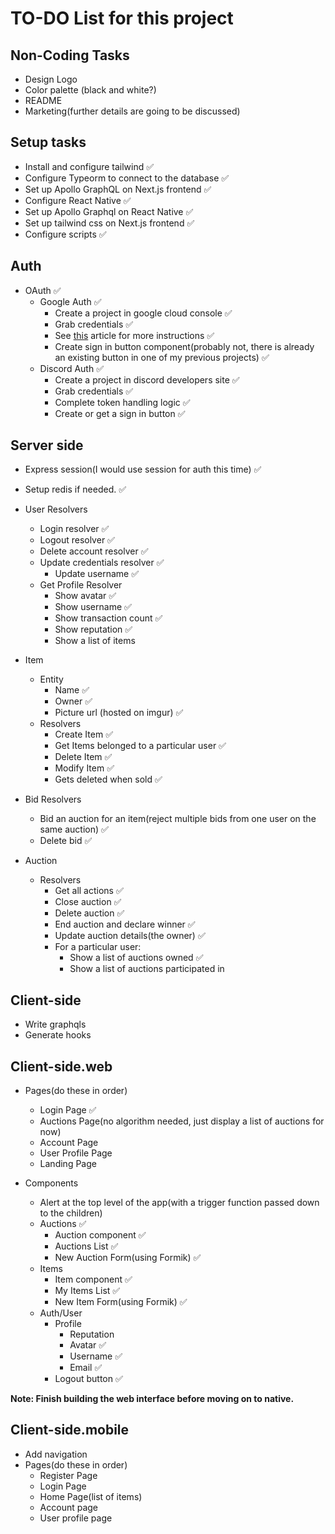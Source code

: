 # TO-DO List for this project

## Non-Coding Tasks

- Design Logo
- Color palette (black and white?)
- README
- Marketing(further details are going to be discussed)

## Setup tasks

- Install and configure tailwind ✅
- Configure Typeorm to connect to the database ✅
- Set up Apollo GraphQL on Next.js frontend ✅
- Configure React Native ✅
- Set up Apollo Graphql on React Native ✅
- Set up tailwind css on Next.js frontend ✅
- Configure scripts ✅

## Auth

- OAuth ✅
  - Google Auth ✅
    - Create a project in google cloud console ✅
    - Grab credentials ✅
    - See [this](https://medium.com/authpack/easy-google-auth-with-node-js-99ac40b97f4c) article for more instructions ✅
    - Create sign in button component(probably not, there is already an existing button in one of my previous projects) ✅
  - Discord Auth ✅
    - Create a project in discord developers site ✅
    - Grab credentials ✅
    - Complete token handling logic ✅
    - Create or get a sign in button ✅

## Server side

- Express session(I would use session for auth this time) ✅
- Setup redis if needed. ✅

- User Resolvers

  - Login resolver ✅
  - Logout resolver ✅
  - Delete account resolver ✅
  - Update credentials resolver ✅
    - Update username ✅
  - Get Profile Resolver
    - Show avatar ✅
    - Show username ✅
    - Show transaction count ✅
    - Show reputation ✅
    - Show a list of items

- Item

  - Entity
    - Name ✅
    - Owner ✅
    - Picture url (hosted on imgur) ✅
  - Resolvers
    - Create Item ✅
    - Get Items belonged to a particular user ✅
    - Delete Item ✅
    - Modify Item ✅
    - Gets deleted when sold ✅

- Bid Resolvers

  - Bid an auction for an item(reject multiple bids from one user on the same auction) ✅
  - Delete bid ✅

- Auction
  - Resolvers
    - Get all actions ✅
    - Close auction ✅
    - Delete auction ✅
    - End auction and declare winner ✅
    - Update auction details(the owner) ✅
    - For a particular user:
      - Show a list of auctions owned ✅
      - Show a list of auctions participated in

## Client-side

- Write graphqls
- Generate hooks

## Client-side.web

- Pages(do these in order)
  - Login Page ✅
  - Auctions Page(no algorithm needed, just display a list of auctions for now)
  - Account Page
  - User Profile Page
  - Landing Page
- Components

  - Alert at the top level of the app(with a trigger function passed down to the children)
  - Auctions ✅
    - Auction component ✅
    - Auctions List ✅
    - New Auction Form(using Formik) ✅
  - Items
    - Item component ✅
    - My Items List ✅
    - New Item Form(using Formik) ✅
  - Auth/User
    - Profile
      - Reputation
      - Avatar ✅
      - Username ✅
      - Email ✅
    - Logout button ✅

**Note: Finish building the web interface before moving on to native.**

## Client-side.mobile

- Add navigation
- Pages(do these in order)
  - Register Page
  - Login Page
  - Home Page(list of items)
  - Account page
  - User profile page
